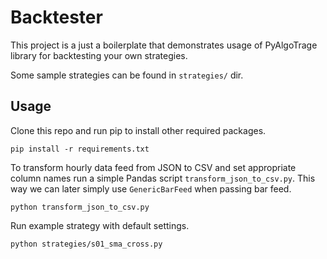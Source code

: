 

# Backtester

This project is a just a boilerplate that demonstrates usage of PyAlgoTrage library for backtesting your own strategies.

Some sample strategies can be found in `strategies/` dir.


## Usage

Clone this repo and run pip to install other required packages.

    pip install -r requirements.txt

To transform hourly data feed from JSON to CSV and set appropriate column names run a simple Pandas script
`transform_json_to_csv.py`. This way we can later simply use `GenericBarFeed` when passing bar feed.

    python transform_json_to_csv.py

Run example strategy with default settings.

    python strategies/s01_sma_cross.py

